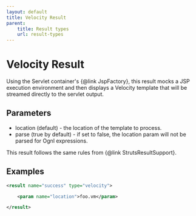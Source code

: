 ```yaml
---
layout: default
title: Velocity Result
parent:
    title: Result types
    url: result-types
---
```


# Velocity Result

Using the Servlet container's {@link JspFactory}, this result mocks a JSP execution environment and then displays
a Velocity template that will be streamed directly to the servlet output.

## Parameters

- location (default) - the location of the template to process.
- parse (true by default) - if set to false, the location param will not be parsed for Ognl expressions.

This result follows the same rules from {@link StrutsResultSupport}.

## Examples

```xml
<result name="success" type="velocity">

    <param name="location">foo.vm</param>

</result>
```
